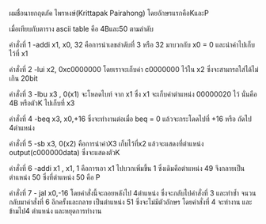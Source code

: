 ผมชื่อนายกฤตภัค ไพรหงษ์(Krittapak Pairahong) โดยอักษรแรกคือKและP

เมื่อเทียบกับตาราง ascii table คือ 4Bและ50 ตามลำดับ

คำสั่งที่ 1 -addi x1, x0, 32 คือการนำเลขลำดับที่ 3 หรือ 32 มาบวกกับ x0 = 0 และนำค่าไปเก็บไว้ที่ x1

คำสั่งที่ 2 -lui x2, 0xc0000000 โดยเราจะเก็บค่า c0000000 ไว้ใน x2 ซึ่งจะสามารถใส่ได้ไม่เกิน 20bit 

คำสั่งที่ 3 -lbu x3 , 0(x1) จะโหลดไบท์ จาก x1 ซึ่ง x1 จะเก็บค่าตำแหน่ง 00000020 ไว้ นั่นคือ 4B หรือตัวK ไปเก็บที่ x3

คำสั่งที่ 4 -beq x3, x0,+16 ซึ่งจะทำงานต่อเมื่อ beq = 0 แล้วจะกระโดดไปที่ +16 หรือ ถัดไป 4ตำแหน่ง

คำสั่งที่ 5 -sb x3, 0(x2) คือการนำค่าX3 เก็บไว้ที่x2 แล้วจะแสดงที่ตำแหน่ง output(c000000data) ซึ่งจะแสดงตัวK

คำสั่งที่ 6 -addi x1 , x1, 1 คือการเอา x1 ไปบวกเพิ่มขึ้น 1 ซึ่งเดิมคือตำแหน่ง 49 จึงกลายเป็นตำแหน่ง 50
ซึ่งที่ตำแหน่ง 50 คือ P

คำสั่งที่ 7 - jal x0,-16 โดยคำสั่งนี้จะถอยหลังไป 4ตำแหน่ง ซึ่งจะกลับไปคำสั่งที่ 3 และทำซ้ำ
จนวนกลับมาคำสั่งที่ 6 อีกครั้งและกลาย เป็นตำแหน่ง 51 ซึ่งจะไม่มีตัวอักษร โดยคำสั่งที่ 4 จะทำงาน และข้ามไป4 ตำแหน่ง และหยุดการทำงาน
